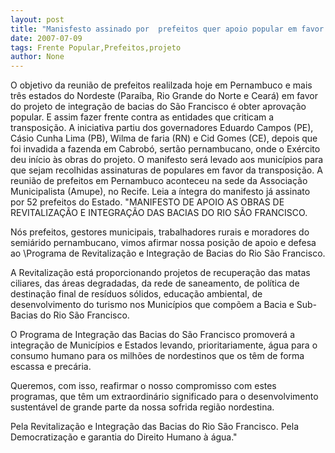```yaml
---
layout: post
title: "Manisfesto assinado por  prefeitos quer apoio popular em favor do projeto"
date: 2007-07-09
tags: Frente Popular,Prefeitos,projeto
author: None
---
```

O objetivo da reuni&atilde;o de prefeitos realilzada hoje em Pernambuco e mais tr&ecirc;s estados do Nordeste (Para&iacute;ba, Rio Grande do Norte e Cear&aacute;) em favor do projeto de integra&ccedil;&atilde;o de bacias do S&atilde;o Francisco&nbsp;&eacute; obter aprova&ccedil;&atilde;o popular. E assim fazer frente contra as entidades que criticam a transposi&ccedil;&atilde;o. 
A iniciativa partiu dos governadores Eduardo Campos (PE), C&aacute;sio Cunha Lima (PB), Wilma de faria (RN) e Cid Gomes (CE), depois que foi invadida a fazenda em Cabrob&oacute;, sert&atilde;o pernambucano, onde o Ex&eacute;rcito deu in&iacute;cio &agrave;s obras do projeto.
O manifesto ser&aacute; levado aos munic&iacute;pios para que sejam recolhidas assinaturas de populares em favor da transposi&ccedil;&atilde;o. A reuni&atilde;o de prefeitos em Pernambuco aconteceu na sede da Associa&ccedil;&atilde;o Municipalista (Amupe), no Recife.
Leia a &iacute;ntegra do manifesto j&aacute; assinato por 52 prefeitos do Estado.
&quot;MANIFESTO DE APOIO AS OBRAS DE REVITALIZA&Ccedil;&Atilde;O E INTEGRA&Ccedil;&Atilde;O DAS BACIAS DO RIO S&Atilde;O FRANCISCO. 

N&oacute;s prefeitos, gestores municipais, trabalhadores rurais e moradores do semi&aacute;rido pernambucano, vimos afirmar nossa posi&ccedil;&atilde;o de apoio e defesa ao \Programa de Revitaliza&ccedil;&atilde;o e Integra&ccedil;&atilde;o de Bacias do Rio S&atilde;o Francisco\. 

A Revitaliza&ccedil;&atilde;o est&aacute; proporcionando projetos de recupera&ccedil;&atilde;o das matas ciliares, das &aacute;reas degradadas, da rede de saneamento, de pol&iacute;tica de destina&ccedil;&atilde;o final de res&iacute;duos 
s&oacute;lidos, educa&ccedil;&atilde;o ambiental, de desenvolvimento do turismo nos Munic&iacute;pios que comp&otilde;em a Bacia e Sub-Bacias do Rio S&atilde;o Francisco. 

O Programa de Integra&ccedil;&atilde;o das Bacias do S&atilde;o Francisco promover&aacute; a integra&ccedil;&atilde;o de Munic&iacute;pios e Estados levando, prioritariamente, &aacute;gua para o consumo humano para os 
milh&otilde;es de nordestinos que os t&ecirc;m de forma escassa e prec&aacute;ria. 

Queremos, com isso, reafirmar o nosso compromisso com estes programas, que t&ecirc;m um extraordin&aacute;rio significado para o desenvolvimento sustent&aacute;vel de grande parte da nossa sofrida regi&atilde;o nordestina. 

Pela Revitaliza&ccedil;&atilde;o e Integra&ccedil;&atilde;o das Bacias do Rio S&atilde;o Francisco. Pela Democratiza&ccedil;&atilde;o e garantia do Direito Humano &agrave; &aacute;gua.&quot; 